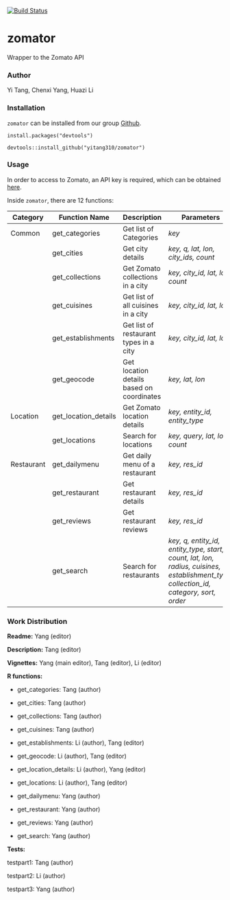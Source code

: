[![Build Status](https://travis-ci.org/yitang310/zomator.svg?branch=master)](https://travis-ci.org/yitang310/zomator)

# zomator
Wrapper to the Zomato API

### Author
Yi Tang, Chenxi Yang, Huazi Li

### Installation
`zomator` can be installed from our group [Github](https://github.com/yitang310/zomator). 

```
install.packages("devtools")

devtools::install_github("yitang310/zomator")
```

### Usage
In order to access to Zomato, an API key is required, which can be obtained [here](https://developers.zomato.com/api).

Inside `zomator`, there are 12 functions:

| Category |  Function Name  | Description  | Parameters | Example |
|  ----  | ----  | ---- | ---- | ---- |
| Common | get_categories | Get list of Categories | *key* | get_categories('key') |
| | get_cities  | Get city details | *key, q, lat, lon, city_ids, count* | get_cities('key', q='van') |
| | get_collections | Get Zomato collections in a city | *key, city_id, lat, lon, count* | get_collections('key', city_id=256) |
| | get_cuisines | Get list of all cuisines in a city | *key, city_id, lat, lon* | get_cuisines('key', city_id=256)
| | get_establishments | Get list of restaurant types in a city | *key, city_id, lat, lon* | get_establishments(key, city_id = 280) |
| | get_geocode | Get location details based on coordinates | *key, lat, lon* | get_geocode(key, 1.2, 2.3) |
| Location | get_location_details | Get Zomato location details | *key, entity_id, entity_type* | get_location_details(key, 1, "city") |
| | get_locations | Search for locations | *key, query, lat, lon, count* | get_locations(key, "van") |
| Restaurant | get_dailymenu | Get daily menu of a restaurant |  *key, res_id* | get_restaurant('key', res_id="16774318") |
| | get_restaurant | Get restaurant details | *key, res_id* | get_restaurant('key', res_id="16774318") |
| | get_reviews | Get restaurant reviews | *key, res_id* | get_reviews('key', res_id="16774318") |
| | get_search | Search for restaurants | *key, q, entity_id, entity_type, start, count, lat, lon, radius, cuisines, establishment_type, collection_id, category, sort, order* | get_search('key', q="van") |

### Work Distribution

**Readme:** Yang (editor)

**Description:** Tang (editor)

**Vignettes:** Yang (main editor), Tang (editor), Li (editor)



**R functions:**

- get_categories: Tang (author)

- get_cities: Tang (author)

- get_collections: Tang (author)

- get_cuisines: Tang (author)

- get_establishments: Li (author), Tang (editor)

- get_geocode: Li (author), Tang (editor)

- get_location_details: Li (author), Yang (editor)

- get_locations: Li (author), Tang (editor)

- get_dailymenu: Yang (author) 

- get_restaurant: Yang (author)

- get_reviews: Yang (author)

- get_search: Yang (author)


**Tests:**

testpart1: Tang (author)

testpart2: Li (author)

testpart3: Yang (author)
